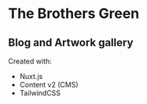# The Brothers Green

## Blog and Artwork gallery

Created with:

- Nuxt.js
- Content v2 (CMS)
- TailwindCSS
